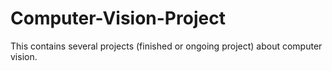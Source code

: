 # Computer-Vision-Project

This contains several projects (finished or ongoing project) about computer vision.
